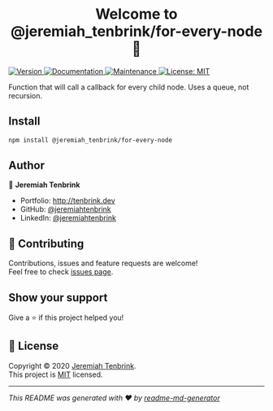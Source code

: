 <h1 align="center">Welcome to @jeremiah_tenbrink/for-every-node 👋</h1>
<p>
  <a href="https://www.npmjs.com/package/@jeremiah_tenbrink/for-every-node" target="_blank">
    <img alt="Version" src="https://img.shields.io/npm/v/@jeremiah_tenbrink/for-every-node.svg">
  </a>
  <a href="https://jeremiahtenbrink.github.io/for-every-node/" target="_blank">
    <img alt="Documentation" src="https://img.shields.io/badge/documentation-yes-brightgreen.svg" />
  </a>
  <a href="https://github.com/jeremiahtenbrink/for-every-node/graphs/commit-activity" target="_blank">
    <img alt="Maintenance" src="https://img.shields.io/badge/Maintained%3F-yes-green.svg" />
  </a>
  <a href="https://github.com/jeremiahtenbrink/for-every-node/blob/master/LICENSE" target="_blank">
    <img alt="License: MIT" src="https://img.shields.io/github/license/jeremiahtenbrink/for-every-node" />
  </a>


</p>


Function that will call a callback for every child node. Uses a queue, not recursion.

## Install

```sh
npm install @jeremiah_tenbrink/for-every-node
```

## Author

👤 **Jeremiah Tenbrink**

* Portfolio: http://tenbrink.dev
* GitHub: [@jeremiahtenbrink](https://github.com/jeremiahtenbrink)
* LinkedIn: [@jeremiahtenbrink](https://linkedin.com/in/jeremiahtenbrink)

## 🤝 Contributing

Contributions, issues and feature requests are welcome!<br />Feel free to check [issues page](https://github.com/jeremiahtenbrink/for-every-node/issues). 

## Show your support

Give a ⭐️ if this project helped you!

## 📝 License

Copyright © 2020 [Jeremiah Tenbrink](https://github.com/jeremiahtenbrink).<br />
This project is [MIT](https://github.com/jeremiahtenbrink/for-every-node/blob/master/LICENSE) licensed.

***
_This README was generated with ❤️ by [readme-md-generator](https://github.com/kefranabg/readme-md-generator)_
